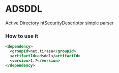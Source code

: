 # ADSDDL
Active Directory ntSecurityDescriptor simple parser

### How to use it

```xml
<dependency>
  <groupId>net.tirasa</groupId>
  <artifactId>adsddl</artifactId>
  <version>1.7</version>
</dependency>
```
